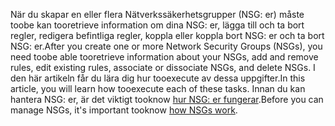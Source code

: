 <span data-ttu-id="ae5a3-101">När du skapar en eller flera Nätverkssäkerhetsgrupper (NSG: er) måste toobe kan tooretrieve information om dina NSG: er, lägga till och ta bort regler, redigera befintliga regler, koppla eller koppla bort NSG: er och ta bort NSG: er.</span><span class="sxs-lookup"><span data-stu-id="ae5a3-101">After you create one or more Network Security Groups (NSGs), you need toobe able tooretrieve information about your NSGs, add and remove rules, edit existing rules, associate or dissociate NSGs, and delete NSGs.</span></span> <span data-ttu-id="ae5a3-102">I den här artikeln får du lära dig hur tooexecute av dessa uppgifter.</span><span class="sxs-lookup"><span data-stu-id="ae5a3-102">In this article, you will learn how tooexecute each of these tasks.</span></span> <span data-ttu-id="ae5a3-103">Innan du kan hantera NSG: er, är det viktigt tooknow [hur NSG: er fungerar](../articles/virtual-network/virtual-networks-nsg.md).</span><span class="sxs-lookup"><span data-stu-id="ae5a3-103">Before you can manage NSGs, it's important tooknow [how NSGs work](../articles/virtual-network/virtual-networks-nsg.md).</span></span> 

